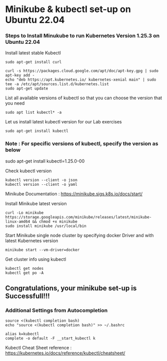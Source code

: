 # Minikube & kubectl set-up on Ubuntu 22.04

### Steps to Install Minukube to run Kubernetes Version 1.25.3 on Ubuntu 22.04

Install latest stable Kubectl

```
sudo apt-get install curl

curl -s https://packages.cloud.google.com/apt/doc/apt-key.gpg | sudo apt-key add -
echo "deb https://apt.kubernetes.io/ kubernetes-xenial main" | sudo tee -a /etc/apt/sources.list.d/kubernetes.list
sudo apt-get update
```

List all available versions of kubectl so that you can choose the version that you need
```
sudo apt list kubectl* -a

```

Let us install latest kubectl version for our Lab exercises

```
sudo apt-get install kubectl
```
### Note : For specific versions of kubectl, specify the version as below

sudo apt-get install kubectl=1.25.0-00

Check kubectl version
```
kubectl version --client -o json
kubectl version --client -o yaml
```

Minikube Documentation : https://minikube.sigs.k8s.io/docs/start/

Install Minikube latest version 

```
curl -Lo minikube https://storage.googleapis.com/minikube/releases/latest/minikube-linux-amd64 && chmod +x minikube
sudo install minikube /usr/local/bin

```

Start Minikube single node cluster by specifying docker Driver and with latest Kubernetes version 
```
minikube start --vm-driver=docker 
```


Get cluster info using kubectl
```
kubectl get nodes
kubectl get po -A
```

## Congratulations, your minikube set-up is Successfull!!!

### Additional Settings from Autocompletion

```
source <(kubectl completion bash) 
echo "source <(kubectl completion bash)" >> ~/.bashrc 

alias k=kubectl
complete -o default -F __start_kubectl k
```

Kubectl Cheat Sheet reference : https://kubernetes.io/docs/reference/kubectl/cheatsheet/
